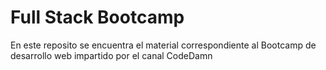 # Full Stack Bootcamp
En este reposito se encuentra el material correspondiente al Bootcamp de desarrollo web impartido por el canal CodeDamn
